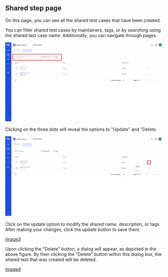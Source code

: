 
## Shared step page

On this page, you can see all the shared test cases that have been created.

You can filter shared test cases by maintainers, tags, or by searching using the shared test case name. Additionally, you can navigate through pages.

![Image1](./SharedImages/1.Filter%20in%20shared.png)

Clicking on the three dots will reveal the options to "Update" and "Delete.

![Image2](./SharedImages/2.Click%203%20dots.png)

Click on the update option to modify the shared name, description, or tags. After making your changes, click the update button to save them.

[Image3](./SharedImages/ClickUpdate.png)

Upon clicking the "Delete" button, a dialog will appear, as depicted in the above figure. By then clicking the "Delete" button within this dialog box, the shared test that was created will be deleted.

[Image4](./SharedImages/ClickDelete.png)
